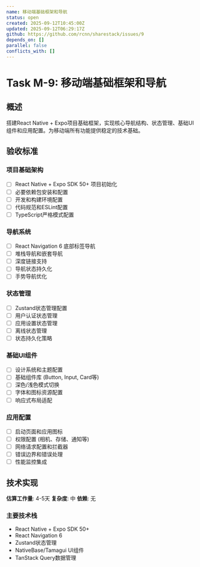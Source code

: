 ```yaml
---
name: 移动端基础框架和导航
status: open
created: 2025-09-12T10:45:00Z
updated: 2025-09-12T06:29:17Z
github: https://github.com/rcnn/sharestack/issues/9  
depends_on: []
parallel: false
conflicts_with: []
---
```


# Task M-9: 移动端基础框架和导航

## 概述

搭建React Native + Expo项目基础框架，实现核心导航结构、状态管理、基础UI组件和应用配置。为移动端所有功能提供稳定的技术基础。

## 验收标准

### 项目基础架构
- [ ] React Native + Expo SDK 50+ 项目初始化
- [ ] 必要依赖包安装和配置
- [ ] 开发和构建环境配置
- [ ] 代码规范和ESLint配置
- [ ] TypeScript严格模式配置

### 导航系统
- [ ] React Navigation 6 底部标签导航
- [ ] 堆栈导航和嵌套导航
- [ ] 深度链接支持
- [ ] 导航状态持久化
- [ ] 手势导航优化

### 状态管理
- [ ] Zustand状态管理配置
- [ ] 用户认证状态管理
- [ ] 应用设置状态管理
- [ ] 离线状态管理
- [ ] 状态持久化策略

### 基础UI组件
- [ ] 设计系统和主题配置
- [ ] 基础组件库 (Button, Input, Card等)
- [ ] 深色/浅色模式切换
- [ ] 字体和图标资源配置
- [ ] 响应式布局适配

### 应用配置
- [ ] 启动页面和应用图标
- [ ] 权限配置 (相机、存储、通知等)
- [ ] 网络请求配置和拦截器
- [ ] 错误边界和错误处理
- [ ] 性能监控集成

## 技术实现

**估算工作量**: 4-5天
**复杂度**: 中
**依赖**: 无

### 主要技术栈
- React Native + Expo SDK 50+
- React Navigation 6
- Zustand状态管理
- NativeBase/Tamagui UI组件
- TanStack Query数据管理
